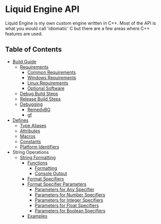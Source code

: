 <!--
 * Description:  Liquid Engine API Documentation Table of Contents
 * Author:       Alicia Amarilla (smushyaa@gmail.com)
 * File Created: July 19, 2023
-->

# Liquid Engine API

Liquid Engine is my own custom engine written in C++.
Most of the API is what you would call 'idiomatic' C but
there are a few areas where C++ features are used.

## Table of Contents
- [Build Guide](../BUILD.md)
    - [Requirements](../BUILD.md#requirements)
        - [Common Requirements](../BUILD.md#common-requirements)
        - [Windows Requirements](../BUILD.md#windows-requirements)
        - [Linux Requirements](../BUILD.md#linux-requirements)
        - [Optional Software](../BUILD.md#optional-software)
    - [Debug Build Steps](../BUILD.md#debug-build-steps)
    - [Release Build Steps](../BUILD.md#release-build-steps)
    - [Debugging](../BUILD.md#debugging)
        - [RemedyBG](../BUILD.md#remedybg)
        - [gf](../BUILD.md#gf)
- [Defines](./defines.md)
    - [Type Aliases](./defines.md#type-aliases)
    - [Attributes](./defines.md#attributes)
    - [Macros](./defines.md#macros)
    - [Constants](./defines.md#constants)
    - [Platform Identifiers](./defines.md#platform-identifiers)
- String Operations
    - [String Formatting](./format.md)
        - [Functions](./format.md#functions)
            - [Formatting](./format.md#formatting)
            - [Console Output](./format.md#console-output)
        - [Format Specifiers](./format.md#format-specifiers)
        - [Format Specifier Parameters](./format.md#format-specifier-parameters)
            - [Parameters for Any Specifier](./format.md#parameters-for-any-specifier)
            - [Parameters for Number Specifiers](./format.md#parameters-for-number-specifiers)
            - [Parameters for Integer Specifiers](./format.md#parameters-for-integer-specifiers)
            - [Parameters for Float Specifiers](./format.md#parameters-for-float-specifiers)
            - [Parameters for Boolean Specifiers](./format.md#parameters-for-boolean-specifiers)
        - [Examples](./format.md#examples)

